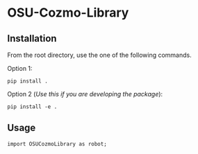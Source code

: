 # OSU-Cozmo-Library

## Installation

From the root directory, use the one of the following commands.

Option 1:
```
pip install .
```
Option 2 (*Use this if you are developing the package*):

```
pip install -e .
```


## Usage
```
import OSUCozmoLibrary as robot;
```
